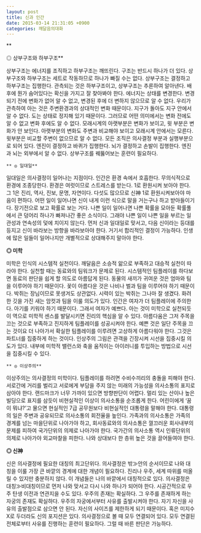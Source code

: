 ```yaml
---
layout: post
title: 신과 인간
date: 2015-03-14 21:31:05 +0900
categories: 깨달음의대화
---
```

**  

      
◎ 상부구조와 하부구조**

  


상부구조는 에너지를 조직하고 하부구조는 깨뜨린다. 구조는 반드시 하나가 더 있다. 상부구조와 하부구조는 세트로 작동하므로 하나가 빠질 수는 없다. 상부구조는 결정하고 하부구조는 집행한다. 관측되는 것은 하부구조이고, 상부구조는 추론하여 알아낸다. 배후에 뭔가 숨어있다는 확신을 가지고 잘 찾아봐야 한다. 에너지는 상태를 변경한다. 변경되기 전에 변화가 없어 알 수 없고, 변경된 후에 더 변하지 않으므로 알 수 없다. 우리가 관측하여 아는 것은 주변환경과의 상대적인 변화 때문이다. 지구가 돌아도 지구 안에서 알 수 없다. 도는 상태로 정지해 있기 때문이다. 그러므로 어떤 의미에서는 변화 전에도 알 수 없고 변화 후에도 알 수 없다. 모래시계의 아랫부분은 변화가 보이고, 윗 부분은 변화가 안 보인다. 아랫부분의 변화도 주변과 비교해야 보이고 모래시계 안에서는 모른다. 윗부분은 비교할 주변이 없으므로 알 수 없다. 모든 조직은 의사결정 부분과 실행부분으로 되어 있다. 엔진이 결정하고 바퀴가 집행한다. 뇌가 결정하고 손발이 집행한다. 엔진과 뇌는 외부에서 알 수 없다. 상부구조를 꿰뚫어보는 훈련이 필요하다. 

  


 

    ** ◎ 일대일**

  


일대일은 의사결정이 일어나는 지점이다. 인간은 환경 속에서 호흡한다. 무의식적으로 환경에 조종당한다. 환경은 여럿이므로 스트레스를 받는다. 1로 환원시켜 보아야 한다. 그 1은 진리, 역사, 진보, 문명, 자연이다. 다섯도 많으므로 신神 1로 환원시켜보아야 마음이 편하다. 어떤 일이 일어나면 신이 내게 이런 식으로 말을 거는구나 하고 받아들이기다. 장기전으로 보고 확률로 보는 거다. 나쁜 일이 일어나면 나쁜 확률을 모아둔 확률풀에서 큰 덩어리 하나가 빠져나간 좋은 소식이다. 그래야 나쁜 일이 나쁜 일을 부르는 일관성과 연속성의 덫에 치이지 않는다. 먼저 신과 일대일로 맞서고, 다음 신이라는 등대를 등지고 신이 바라보는 방향을 바라보아야 한다. 거기서 합리적인 결정이 가능하다. 인생에 많은 일들이 일어나지만 개별적으로 상대해주지 말아야 한다. 

  


**◎ 미학**

  


미학은 인식의 시스템적 실천이다. 깨달음은 소승적 앎으로 부족하고 대승적 실천이 따라야 한다. 실천할 때는 동료와의 팀워크가 문제로 된다. 시스템적인 팀플레이를 하다보면 동료의 판단을 쉽게 할 의도로 아름답게 된다. 동물의 새끼가 귀여운 것은 엄마와 팀을 이루어야 하기 때문이다. 꽃이 아름다운 것은 나비나 벌과 팀을 이루어야 하기 때문이다. 박쥐는 장님이므로 못생겨도 상관없다. 시력이 있는 박쥐는 그나마 잘 생겼다. 화려한 깃을 가진 새는 암컷과 팀을 이룰 의도가 있다. 인간은 여자가 더 팀플레이에 주의한다. 아기를 키워야 하기 때문이다. 그래서 여자가 예쁘다. 아는 것이 미학으로 실천되듯이 역으로 미학적 센스를 발달시키면 진리의 핵심을 알 수 있다. 아름다움은 그저 주목을 끄는 것으로 부족하고 진지하게 팀플레이를 성공시켜야 한다. 예쁜 것은 일단 주목을 끄는 것이요 더 나아가서 확실한 팀플레이를 이루려면 고상하게 아름다워야 한다. 그것은 파트너를 집중하게 하는 것이다. 인상주의 그림은 관객을 긴장시켜 시선을 집중시킬 의도가 있다. 내부에 미학적 밸런스와 축을 움직이는 아이러니를 투입하는 방법으로 시선을 집중시킬 수 있다. 

  


 
    
    
    ** ◎ 이상주의**

  


이상주의는 의사결정의 미학이다. 팀플레이를 하려면 수비수끼리의 충돌을 피해야 한다. 서로간에 거리를 벌리고 서로에게 부담을 주지 않는 미래의 가능성을 의사소통의 표지로 삼아야 한다. 랜드마크가 너무 가까이 있으면 방향판단이 어렵다. 멀리 있는 산이나 높은 빌딩으로 표지를 삼듯이 비현실적인 이상이 의사소통을 순조롭게 한다. 어린이에게 ‘꿈이 뭐냐?’고 물으면 현실적인 7급 공무원보다 비현실적인 대통령을 말해야 한다. 대통령의 일은 주변과 공유되므로 의사소통의 회전율을 높인다. 가족과의 의사소통은 가족의 경계를 넘는 마을단위로 나아가야 하고, 회사동료와의 의사소통은 껄끄러운 회사내부의 문제를 피하여 국가단위의 의제로 나아가야 한다. 국가간의 의사소통 역시 인류단위의 의제로 나아가야 외교마찰을 피한다. 나와 상대보다 한 층위 높은 것을 끌어들여야 한다. 

  


**◎ 신神**

  


신은 의사결정에 필요한 대칭의 최고단위다. 의사결정은 밖≫안의 순서이므로 나와 대칭을 이룰 가장 큰 바깥의 경계에 대한 개념이 필요하다. 진리나 우주, 세계 따위를 떠올릴 수 있지만 충분하지 않다. 이 개념들은 나의 바깥에서 대칭적으로 있다. 의사결정은 대칭≫비대칭이므로 먼저 나와 맞서고 다시 나와 하나가 되어야 한다. 시공간적으로 우주 탄생 이전과 연관지을 수도 있다. 우주의 존재는 확실하다. 그 우주를 존재하게 하는 자궁의 존재도 확실하다. 우주의 자궁에서부터 사유를 출발시켜야 한다. 자기 자신을 사유의 출발점으로 삼으면 안 된다. 자신의 사이즈를 제한하게 되기 때문이다. 혹은 미지수 X로 두더라도 신의 포지션은 있다. 의사결정으로 볼 때 모두 연결되어 있다. 모두 연결된 전체로부터 사유를 진행하는 훈련이 필요하다. 그럴 때 바른 판단은 가능하다.